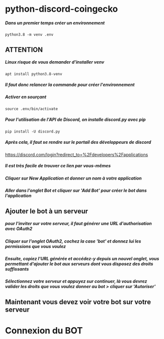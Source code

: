 # python-discord-coingecko

##### Dans un premier temps créer un environnement 
```
python3.8 -m venv .env
```

## ATTENTION
##### Linux risque de vous demander d'installer venv
```
apt install python3.8-venv
```
##### Il faut donc relancer la commande pour créer l'environnement

##### Activer en sourçant
```
source .env/bin/activate
```

##### Pour l'utilisation de l'API de Discord, on installe discord.py avec pip
```
pip install -U discord.py
```

##### Après cela, il faut se rendre sur le portail des développeurs de discord
https://discord.com/login?redirect_to=%2Fdevelopers%2Fapplications

##### Il est très facile de trouver ce lien par vous-mêmes

##### Cliquer sur New Application et donner un nom à votre application

##### Aller dans l'onglet Bot et cliquer sur 'Add Bot' pour créer le bot dans l'application

## Ajouter le bot à un serveur
##### pour l'inviter sur votre serveur, il faut générer une URL d'authorisation avec OAuth2

##### Cliquer sur l'onglet OAuth2, cochez la case 'bot' et donnez lui les permissions que vous voulez
##### Ensuite, copiez l'URL générée et accédez-y depuis un nouvel onglet, vous permettant d'ajouter le bot aux serveurs dont vous disposez des droits suffissants

##### Sélectionnez votre serveur et appuyez sur continuer, là vous devrez valider les droits que vous voulez donner au bot > cliquer sur 'Autoriser'

## Maintenant vous devez voir votre bot sur votre serveur

# Connexion du BOT